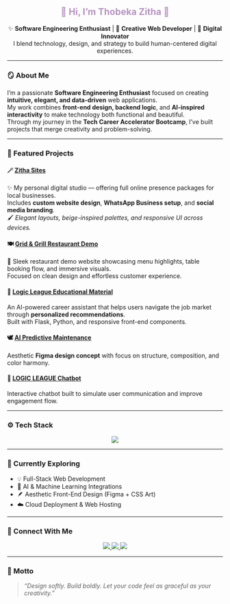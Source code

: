 <h2 align="center" style="color:#B694C0;">🌸 Hi, I’m <b>Thobeka Zitha</b> 🌸</h2>
<p align="center">
✨ <b>Software Engineering Enthusiast</b> | 🎨 <b>Creative Web Developer</b> | 🌿 <b>Digital Innovator</b><br>
I blend technology, design, and strategy to build human-centered digital experiences.
</p>
 
---
 
### 🪞 About Me  
I’m a passionate **Software Engineering Enthusiast** focused on creating **intuitive, elegant, and data-driven** web applications.  
My work combines **front-end design, backend logic**, and **AI-inspired interactivity** to make technology both functional and beautiful.  
Through my journey in the **Tech Career Accelerator Bootcamp**, I’ve built projects that merge creativity and problem-solving.
 
---
 
### 💼 Featured Projects  
 
#### 🪄 [Zitha Sites]([https://sites.google.com/view/zithasites])
✨ My personal digital studio — offering full online presence packages for local businesses.  
Includes **custom website design**, **WhatsApp Business setup**, and **social media branding**.  
🖌️ *Elegant layouts, beige-inspired palettes, and responsive UI across devices.*
 
#### 🍽️ [Grid & Grill Restaurant Demo](https://grid-and-grill-r9prxts.gamma.site/)
🍷 Sleek restaurant demo website showcasing menu highlights, table booking flow, and immersive visuals.  
Focused on clean design and effortless customer experience.  
 
#### 🤖 [Logic League Educational Material](https://logic-league.vercel.app/)
An AI-powered career assistant that helps users navigate the job market through **personalized recommendations**.  
Built with Flask, Python, and responsive front-end components.
 
#### 🕊️ [AI Predictive Maintenance](https://crow-flask-51049066.figma.site/)
Aesthetic **Figma design concept** with focus on structure, composition, and color harmony.  
 
#### 💬 [LOGIC LEAGUE Chatbot](https://landbot.online/v3/H-3106021-L0BWBVHVKR7Y1AMH/index.html)
Interactive chatbot built to simulate user communication and improve engagement flow.
 
---
 
### ⚙️ Tech Stack  
<p align="center">
<img src="https://skillicons.dev/icons?i=html,css,js,python,flask,figma,canva,vscode,github" />
</p>
 
---
 
### 🌱 Currently Exploring  
- 💡 Full-Stack Web Development  
- 🤖 AI & Machine Learning Integrations  
- 🪶 Aesthetic Front-End Design (Figma + CSS Art)  
- ☁️ Cloud Deployment & Web Hosting  
 
---
 
### 💌 Connect With Me  
<p align="center">
<a href="https://linkedin.com/in/thobekazitha">
<img src="https://img.shields.io/badge/LinkedIn-%23B694C0.svg?style=for-the-badge&logo=linkedin&logoColor=white"/>
</a>
<a href="mailto:thobekazitha40@gmail.com">
<img src="https://img.shields.io/badge/Email-%23E5C7D6.svg?style=for-the-badge&logo=gmail&logoColor=8C489F"/>
</a>
<a href="[https://c0qai4ygity3.trickle.host](https://gamma.app/docs/Hi-Im-Thobeka-Zitha-Software-Engineering-Enthusiast-wm0lp569rsnainm?mode=doc)">
<img src="https://img.shields.io/badge/Portfolio-%23F3E6DA.svg?style=for-the-badge&logo=google-chrome&logoColor=8C489F"/>
</a>
</p>
 
---
 
### 🌸 Motto  
> *“Design softly. Build boldly. Let your code feel as graceful as your creativity.”*
 
